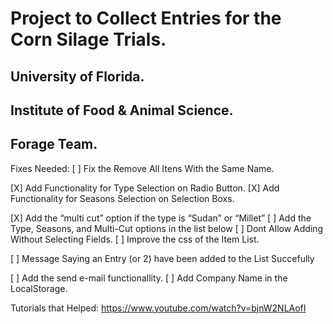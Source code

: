 # Project to Collect Entries for the Corn Silage Trials.

## University of Florida.
## Institute of Food & Animal Science.
## Forage Team.

Fixes Needed:
[ ] Fix the Remove All Itens With the Same Name.

[X] Add Functionality for Type Selection on Radio Button.
[X] Add Functionality for Seasons Selection on Selection Boxs.

[X] Add the “multi cut” option if the type is “Sudan”  or “Millet”
[ ] Add the Type, Seasons, and Multi-Cut options in the list below
[ ] Dont Allow Adding Without Selecting Fields. 
[ ] Improve the css of the Item List.

[ ] Message Saying an Entry (or 2) have been added to the List Succefully

[ ] Add the send e-mail functionallity.
[ ] Add Company Name in the LocalStorage. 

Tutorials that Helped: 
https://www.youtube.com/watch?v=bjnW2NLAofI
